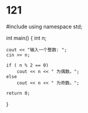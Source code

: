 # 121
#include <iostream>
using namespace std;
 
int main()
{
    int n;
 
    cout << "输入一个整数: ";
    cin >> n;
 
    if ( n % 2 == 0)
        cout << n << " 为偶数。";
    else
        cout << n << " 为奇数。";
 
    return 0;
}
